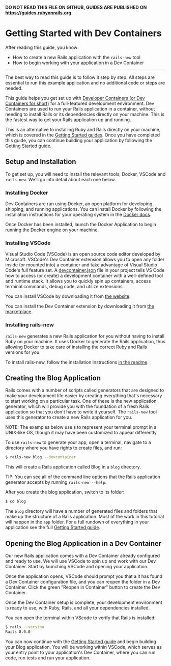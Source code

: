 **DO NOT READ THIS FILE ON GITHUB, GUIDES ARE PUBLISHED ON https://guides.rubyonrails.org.**

Getting Started with Dev Containers
===================================

After reading this guide, you know:

* How to create a new Rails application with the `rails-new` tool
* How to begin working with your application in a Dev Container

--------------------------------------------------------------------------------

The best way to read this guide is to follow it step by step. All steps are
essential to run this example application and no additional code or steps are
needed.

This guide helps you get set up with [Developer Containers (or Dev Containers for short)](https://containers.dev/)
for a full-featured development environment. Dev Containers are used to run your
Rails application in a container, without needing to install Rails or its dependencies
directly on your machine. This is the fastest way to get your Rails application up and running.

This is an alternative to installing Ruby and Rails directly on your machine, which is
covered in the [Getting Started guides](getting_started.html#creating-a-new-rails-project).
Once you have completed this guide, you can continue building your application by following
the Getting Started guide.

Setup and Installation
----------------------

To get set up, you will need to install the relevant tools; Docker, VSCode and
`rails-new`. We'll go into detail about each one below.

### Installing Docker

Dev Containers are run using Docker, an open platform for developing, shipping, and
running applications. You can install Docker by following the installation instructions
for your operating system in the [Docker docs](https://docs.docker.com/desktop/).

Once Docker has been installed, launch the Docker Application to begin running
the Docker engine on your machine.

### Installing VSCode

Visual Studio Code (VSCode) is an open source code editor developed by Microsoft. VSCode's Dev Container
extension allows you to open any folder inside (or mounted into) a container and take advantage of
Visual Studio Code's full feature set. A [devcontainer.json](https://code.visualstudio.com/docs/devcontainers/containers#_create-a-devcontainerjson-file)
file in your project tells VS Code how to access (or create) a development container with a
well-defined tool and runtime stack. It allows you to quickly spin up containers, access terminal
commands, debug code, and utilize extensions.

You can install VSCode by downloading it from [the website](https://code.visualstudio.com/).

You can install the Dev Container extension by downloading it from [the marketplace](https://marketplace.visualstudio.com/items?itemName=ms-vscode-remote.remote-containers).

### Installing rails-new

`rails-new` generates a new Rails application for you without having to install Ruby on
your machine. It uses Docker to generate the Rails application, thus allowing Docker to
take care of installing the correct Ruby and Rails versions for you.

To install rails-new, follow the installation instructions [in the readme](https://github.com/rails/rails-new?tab=readme-ov-file#installation).

Creating the Blog Application
-----------------------------

Rails comes with a number of scripts called generators that are designed to make
your development life easier by creating everything that's necessary to start
working on a particular task. One of these is the new application generator,
which will provide you with the foundation of a fresh Rails application so that
you don't have to write it yourself. The `rails-new` tool uses this generator to
create a new Rails application for you.

NOTE: The examples below use `$` to represent your terminal prompt in a UNIX-like OS,
though it may have been customized to appear differently.

To use `rails-new` to generate your app, open a terminal, navigate to a directory where you have
rights to create files, and run:

```bash
$ rails-new blog --devcontainer
```

This will create a Rails application called Blog in a `blog` directory.

TIP: You can see all of the command line options that the Rails application
generator accepts by running `rails-new --help`.

After you create the blog application, switch to its folder:

```bash
$ cd blog
```

The `blog` directory will have a number of generated files and folders that make
up the structure of a Rails application. Most of the work in this tutorial will
happen in the `app` folder. For a full rundown of everything in your application
see the full [Getting Started guide](getting_started.html#creating-the-blog-application).

Opening the Blog Application in a Dev Container
-----------------------------------------------

Our new Rails application comes with a Dev Container already configured and ready to use.
We will use VSCode to spin up and work with our Dev Container. Start by launching VSCode
and opening your application.

Once the application opens, VSCode should prompt you that a it has found a Dev Container
configuration file, and you can reopen the folder in a Dev Container. Click the green "Reopen
in Container" button to create the Dev Container.

Once the Dev Container setup is complete, your development environment is ready to use,
with Ruby, Rails, and all your dependencies installed.

You can open the terminal within VScode to verify that Rails is installed:

```bash
$ rails --version
Rails 8.0.0
```

You can now continue with the [Getting Started guide](getting_started.html#hello-rails) and
begin building your Blog application. You will be working within VSCode, which serves as
your entry point to your application's Dev Container, where you can run code, run tests and
run your application.
